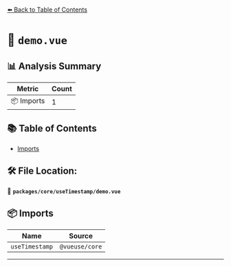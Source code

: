 [⬅️ Back to Table of Contents](../../../index.md)

# 📄 `demo.vue`

## 📊 Analysis Summary

| Metric | Count |
|--------|-------|
| 📦 Imports | 1 |

## 📚 Table of Contents

- [Imports](#imports)

## 🛠️ File Location:
📂 **`packages/core/useTimestamp/demo.vue`**

## 📦 Imports

| Name | Source |
|------|--------|
| `useTimestamp` | `@vueuse/core` |


---